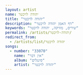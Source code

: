 ```yaml
---
layout: artist
name: יהודה לויכטר
title: "יהודה לויכטר"
description: "דף האמן יהודה לויכטר"
keywords: "שירים, מוזיקה, יהודה לויכטר"
permalink: /artists/יהודה-לויכטר/
redirect_from:
  - /artists/list/יהודה לויכטר
songs:
  - number: "33070"
    name: "אין דבר"
    album: "סינגלים"
    artist: "יהודה לויכטר"
---
```

